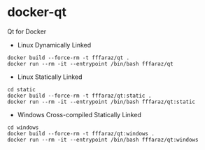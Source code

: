 # docker-qt
Qt for Docker

* Linux Dynamically Linked
```
docker build --force-rm -t fffaraz/qt .
docker run --rm -it --entrypoint /bin/bash fffaraz/qt
```

* Linux Statically Linked
```
cd static
docker build --force-rm -t fffaraz/qt:static .
docker run --rm -it --entrypoint /bin/bash fffaraz/qt:static
```

* Windows Cross-compiled Statically Linked
```
cd windows
docker build --force-rm -t fffaraz/qt:windows .
docker run --rm -it --entrypoint /bin/bash fffaraz/qt:windows
```
